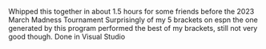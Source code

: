 Whipped this together in about 1.5 hours for some friends before the 2023 March Madness Tournament
Surprisingly of my 5 brackets on espn the one generated by this program performed the best of my brackets, still not very good though.
Done in Visual Studio
